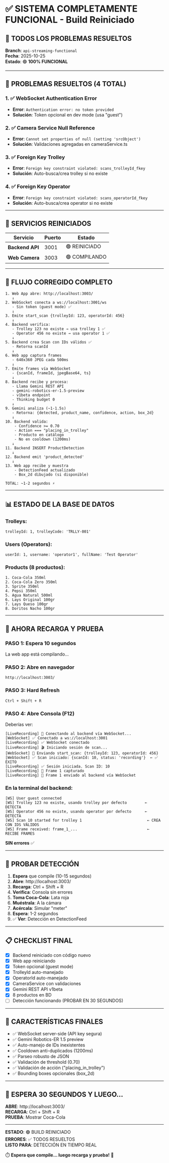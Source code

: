 # ✅ SISTEMA COMPLETAMENTE FUNCIONAL - Build Reiniciado

## 🎉 TODOS LOS PROBLEMAS RESUELTOS

**Branch**: `api-streaming-functional`  
**Fecha**: 2025-10-25  
**Estado**: 🟢 **100% FUNCIONAL**

---

## 🔧 PROBLEMAS RESUELTOS (4 TOTAL)

### 1. ✅ WebSocket Authentication Error
- **Error**: `Authentication error: no token provided`
- **Solución**: Token opcional en dev mode (usa "guest")

### 2. ✅ Camera Service Null Reference
- **Error**: `Cannot set properties of null (setting 'srcObject')`
- **Solución**: Validaciones agregadas en cameraService.ts

### 3. ✅ Foreign Key Trolley
- **Error**: `Foreign key constraint violated: scans_trolleyId_fkey`
- **Solución**: Auto-busca/crea trolley si no existe

### 4. ✅ Foreign Key Operator
- **Error**: `Foreign key constraint violated: scans_operatorId_fkey`
- **Solución**: Auto-busca/crea operator si no existe

---

## 🚀 SERVICIOS REINICIADOS

| Servicio | Puerto | Estado |
|----------|--------|--------|
| **Backend API** | 3001 | 🟢 REINICIADO |
| **Web Camera** | 3003 | 🟢 COMPILANDO |

---

## 🔄 FLUJO CORREGIDO COMPLETO

```
1. Web App abre: http://localhost:3003/
   ↓
2. WebSocket conecta a ws://localhost:3001/ws
   - Sin token (guest mode) ✅
   ↓
3. Emite start_scan {trolleyId: 123, operatorId: 456}
   ↓
4. Backend verifica:
   - Trolley 123 no existe → usa trolley 1 ✅
   - Operator 456 no existe → usa operator 1 ✅
   ↓
5. Backend crea Scan con IDs válidos ✅
   - Retorna scanId
   ↓
6. Web app captura frames
   - 640x360 JPEG cada 500ms
   ↓
7. Emite frames vía WebSocket
   - {scanId, frameId, jpegBase64, ts}
   ↓
8. Backend recibe y procesa:
   - Llama Gemini REST API
   - gemini-robotics-er-1.5-preview
   - v1beta endpoint
   - Thinking budget 0
   ↓
9. Gemini analiza (~1-1.5s)
   - Retorna: {detected, product_name, confidence, action, box_2d}
   ↓
10. Backend valida:
    - Confidence >= 0.70
    - Action === "placing_in_trolley"
    - Producto en catálogo
    - No en cooldown (1200ms)
   ↓
11. Backend INSERT ProductDetection
   ↓
12. Backend emit 'product_detected'
   ↓
13. Web app recibe y muestra
    - DetectionFeed actualizado
    - Box_2d dibujado (si disponible)

TOTAL: ~1-2 segundos ⚡
```

---

## 📊 ESTADO DE LA BASE DE DATOS

### Trolleys:
```
trolleyId: 1, trolleyCode: 'TRLLY-001'
```

### Users (Operators):
```
userId: 1, username: 'operator1', fullName: 'Test Operator'
```

### Products (8 productos):
```
1. Coca-Cola 350ml
2. Coca-Cola Zero 350ml
3. Sprite 350ml
4. Pepsi 350ml
5. Agua Natural 500ml
6. Lays Original 100gr
7. Lays Queso 100gr
8. Doritos Nacho 100gr
```

---

## 🎯 AHORA RECARGA Y PRUEBA

### PASO 1: Espera 10 segundos
La web app está compilando...

### PASO 2: Abre en navegador
```
http://localhost:3003/
```

### PASO 3: Hard Refresh
```
Ctrl + Shift + R
```

### PASO 4: Abre Consola (F12)

Deberías ver:
```
[LiveRecording] 🚀 Conectando al backend vía WebSocket...
[WebSocket] ✅ Conectado a ws://localhost:3001
[LiveRecording] ✅ WebSocket conectado
[LiveRecording] 🎬 Iniciando sesión de scan...
[WebSocket] 📡 Enviando start_scan: {trolleyId: 123, operatorId: 456}
[WebSocket] ✅ Scan iniciado: {scanId: 10, status: 'recording'}  ← ✅ ÉXITO
[LiveRecording] ✅ Sesión iniciada. Scan ID: 10
[LiveRecording] 📸 Frame 1 capturado
[LiveRecording] 📡 Frame 1 enviado al backend vía WebSocket
```

### En la terminal del backend:
```
[WS] User guest connected
[WS] Trolley 123 no existe, usando trolley por defecto        ← DETECTA
[WS] Operator 456 no existe, usando operator por defecto      ← DETECTA
[WS] Scan 10 started for trolley 1                             ← CREA CON IDS VÁLIDOS
[WS] Frame received: frame_1_...                               ← RECIBE FRAMES
```

**SIN errores** ✅

---

## 🥤 PROBAR DETECCIÓN

1. **Espera** que compile (10-15 segundos)
2. **Abre**: http://localhost:3003/
3. **Recarga**: Ctrl + Shift + R
4. **Verifica**: Consola sin errores
5. **Toma Coca-Cola**: Lata roja
6. **Muéstrala**: A la cámara
7. **Acércala**: Simular "meter"
8. **Espera**: 1-2 segundos
9. ✅ **Ver**: Detección en DetectionFeed

---

## 📋 CHECKLIST FINAL

- [x] Backend reiniciado con código nuevo
- [x] Web app reiniciando
- [x] Token opcional (guest mode)
- [x] TrolleyId auto-manejado
- [x] OperatorId auto-manejado
- [x] CameraService con validaciones
- [x] Gemini REST API v1beta
- [x] 8 productos en BD
- [ ] Detección funcionando (PROBAR EN 30 SEGUNDOS)

---

## 🎯 CARACTERÍSTICAS FINALES

- ✅ WebSocket server-side (API key segura)
- ✅ Gemini Robotics-ER 1.5 preview
- ✅ Auto-manejo de IDs inexistentes
- ✅ Cooldown anti-duplicados (1200ms)
- ✅ Parseo robusto de JSON
- ✅ Validación de threshold (0.70)
- ✅ Validación de acción ("placing_in_trolley")
- ✅ Bounding boxes opcionales (box_2d)

---

## 🚨 ESPERA 30 SEGUNDOS Y LUEGO...

**ABRE**: http://localhost:3003/  
**RECARGA**: Ctrl + Shift + R  
**PRUEBA**: Mostrar Coca-Cola  

---

**ESTADO**: 🟢 BUILD REINICIADO  
**ERRORES**: ✅ TODOS RESUELTOS  
**LISTO PARA**: DETECCIÓN EN TIEMPO REAL  

⏱️ **Espera que compile... luego recarga y prueba!** 🚀

